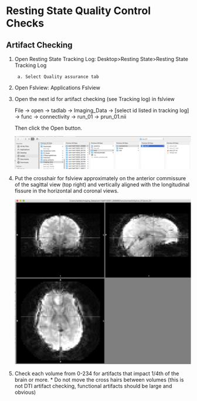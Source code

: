 # Resting State Quality Control Checks
## Artifact Checking

1. Open Resting State Tracking Log: Desktop&gt;Resting State&gt;Resting State
   Tracking Log

        a. Select Quality assurance tab

1. Open Fslview: Applications Fslview
1. Open the next id for artifact checking (see Tracking log) in fslview

   File -> open -> tadlab -> Imaging_Data
   -> [select id listed in tracking log]
   -> func -> connectivity -> run_01 -> prun_01.nii

   Then click the Open button.

   ![Image](file_select.png)

1. Put the crosshair for fslview approximately on the anterior commissure of the sagittal view (top right)
   and vertically aligned with the longitudinal fissure in the horizontal and coronal views.

   ![Image](crosshair_positioning.png)

1. Check each volume from 0-234 for artifacts that impact 1/4th of the brain or more. * Do not move the
   cross hairs between volumes (this is not DTI artifact checking, functional artifacts should be large
   and obvious)

